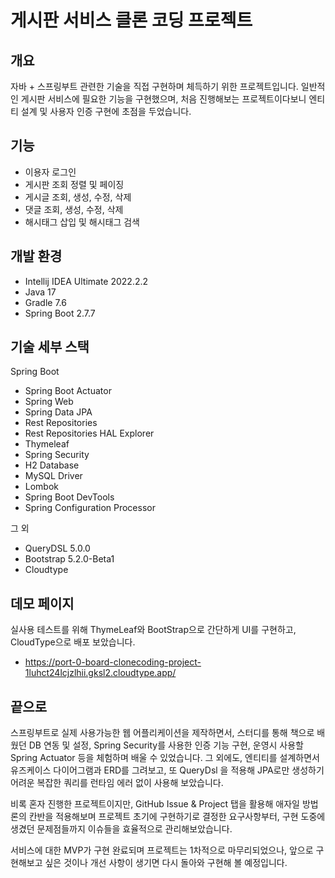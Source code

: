 # 게시판 서비스 클론 코딩 프로젝트

## 개요

자바 + 스프링부트 관련한 기술을 직접 구현하며 체득하기 위한 프로젝트입니다. 일반적인 게시판 서비스에 필요한 기능을 구현했으며, 
처음 진행해보는 프로젝트이다보니 엔티티 설계 및 사용자 인증 구현에 초점을 두었습니다.

## 기능

* 이용자 로그인
* 게시판 조회 정렬 및 페이징
* 게시글 조회, 생성, 수정, 삭제
* 댓글 조회, 생성, 수정, 삭제
* 해시태그 삽입 및 해시태그 검색

## 개발 환경

* Intellij IDEA Ultimate 2022.2.2
* Java 17
* Gradle 7.6
* Spring Boot 2.7.7

## 기술 세부 스택

Spring Boot

* Spring Boot Actuator
* Spring Web
* Spring Data JPA
* Rest Repositories
* Rest Repositories HAL Explorer
* Thymeleaf
* Spring Security
* H2 Database
* MySQL Driver
* Lombok
* Spring Boot DevTools
* Spring Configuration Processor

그 외

* QueryDSL 5.0.0
* Bootstrap 5.2.0-Beta1
* Cloudtype

## 데모 페이지

실사용 테스트를 위해 ThymeLeaf와 BootStrap으로 간단하게 UI를 구현하고, CloudType으로 배포 보았습니다.

* https://port-0-board-clonecoding-project-1luhct24lcjzlhii.gksl2.cloudtype.app/

## 끝으로

스프링부트로 실제 사용가능한 웹 어플리케이션을 제작하면서, 스터디를 통해 책으로 배웠던 DB 연동 및 설정, Spring Security를 사용한 인증 기능 구현, 
운영시 사용할 Spring Actuator 등을 체험하며 배울 수 있었습니다. 그 외에도, 엔티티를 설계하면서 유즈케이스 다이어그램과 ERD를 그려보고, 
또 QueryDsl 을 적용해 JPA로만 생성하기 어려운 복잡한 쿼리를 런타임 에러 없이 사용해 보았습니다.

비록 혼자 진행한 프로젝트이지만, GitHub Issue & Project 탭을 활용해 애자일 방법론의 칸반을 적용해보며 프로젝트 초기에 구현하기로 결정한 요구사항부터, 
구현 도중에 생겼던 문제점들까지 이슈들을 효율적으로 관리해보았습니다.

서비스에 대한 MVP가 구현 완료되며 프로젝트는 1차적으로 마무리되었으나, 앞으로 구현해보고 싶은 것이나 개선 사항이 생기면 다시 돌아와 구현해 볼 예정입니다.